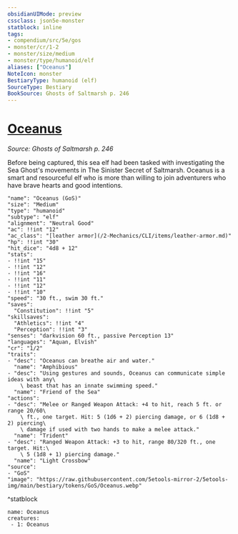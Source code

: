 ```yaml
---
obsidianUIMode: preview
cssclass: json5e-monster
statblock: inline
tags:
- compendium/src/5e/gos
- monster/cr/1-2
- monster/size/medium
- monster/type/humanoid/elf
aliases: ["Oceanus"]
NoteIcon: monster
BestiaryType: humanoid (elf)
SourceType: Bestiary
BookSource: Ghosts of Saltmarsh p. 246
---
```

# [Oceanus](2-Mechanics\CLI\bestiary\npc/oceanus-gos.md)
*Source: Ghosts of Saltmarsh p. 246*  

Before being captured, this sea elf had been tasked with investigating the Sea Ghost's movements in The Sinister Secret of Saltmarsh. Oceanus is a smart and resourceful elf who is more than willing to join adventurers who have brave hearts and good intentions.

```statblock
"name": "Oceanus (GoS)"
"size": "Medium"
"type": "humanoid"
"subtype": "elf"
"alignment": "Neutral Good"
"ac": !!int "12"
"ac_class": "[leather armor](/2-Mechanics/CLI/items/leather-armor.md)"
"hp": !!int "30"
"hit_dice": "4d8 + 12"
"stats":
- !!int "15"
- !!int "12"
- !!int "16"
- !!int "11"
- !!int "12"
- !!int "10"
"speed": "30 ft., swim 30 ft."
"saves":
  "Constitution": !!int "5"
"skillsaves":
  "Athletics": !!int "4"
  "Perception": !!int "3"
"senses": "darkvision 60 ft., passive Perception 13"
"languages": "Aquan, Elvish"
"cr": "1/2"
"traits":
- "desc": "Oceanus can breathe air and water."
  "name": "Amphibious"
- "desc": "Using gestures and sounds, Oceanus can communicate simple ideas with any\
    \ beast that has an innate swimming speed."
  "name": "Friend of the Sea"
"actions":
- "desc": "Melee or Ranged Weapon Attack: +4 to hit, reach 5 ft. or range 20/60\
    \ ft., one target. Hit: 5 (1d6 + 2) piercing damage, or 6 (1d8 + 2) piercing\
    \ damage if used with two hands to make a melee attack."
  "name": "Trident"
- "desc": "Ranged Weapon Attack: +3 to hit, range 80/320 ft., one target. Hit:\
    \ 5 (1d8 + 1) piercing damage."
  "name": "Light Crossbow"
"source":
- "GoS"
"image": "https://raw.githubusercontent.com/5etools-mirror-2/5etools-img/main/bestiary/tokens/GoS/Oceanus.webp"
```
^statblock

```encounter-table
name: Oceanus
creatures:
 - 1: Oceanus
```